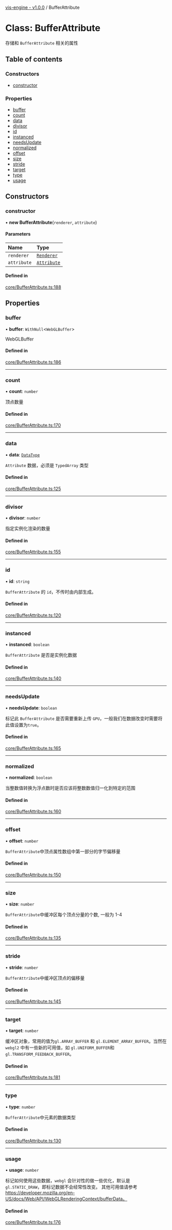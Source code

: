 [vis-engine - v1.0.0](../index.md) / BufferAttribute

# Class: BufferAttribute

存储和 `BufferAttribute` 相关的属性

## Table of contents

### Constructors

- [constructor](BufferAttribute.md#constructor)

### Properties

- [buffer](BufferAttribute.md#buffer)
- [count](BufferAttribute.md#count)
- [data](BufferAttribute.md#data)
- [divisor](BufferAttribute.md#divisor)
- [id](BufferAttribute.md#id)
- [instanced](BufferAttribute.md#instanced)
- [needsUpdate](BufferAttribute.md#needsupdate)
- [normalized](BufferAttribute.md#normalized)
- [offset](BufferAttribute.md#offset)
- [size](BufferAttribute.md#size)
- [stride](BufferAttribute.md#stride)
- [target](BufferAttribute.md#target)
- [type](BufferAttribute.md#type)
- [usage](BufferAttribute.md#usage)

## Constructors

### constructor

• **new BufferAttribute**(`renderer`, `attribute`)

#### Parameters

| Name | Type |
| :------ | :------ |
| `renderer` | [`Renderer`](Renderer.md) |
| `attribute` | [`Attribute`](../interfaces/Attribute.md) |

#### Defined in

[core/BufferAttribute.ts:188](https://github.com/sakitam-gis/vis-engine/blob/master/src/core/BufferAttribute.ts?at&#x3D;566f929#line&#x3D;188)

## Properties

### buffer

• **buffer**: `WithNull`<`WebGLBuffer`\>

WebGLBuffer

#### Defined in

[core/BufferAttribute.ts:186](https://github.com/sakitam-gis/vis-engine/blob/master/src/core/BufferAttribute.ts?at&#x3D;566f929#line&#x3D;186)

___

### count

• **count**: `number`

顶点数量

#### Defined in

[core/BufferAttribute.ts:170](https://github.com/sakitam-gis/vis-engine/blob/master/src/core/BufferAttribute.ts?at&#x3D;566f929#line&#x3D;170)

___

### data

• **data**: [`DataType`](../index.md#datatype)

`Attribute` 数据，必须是 `TypedArray` 类型

#### Defined in

[core/BufferAttribute.ts:125](https://github.com/sakitam-gis/vis-engine/blob/master/src/core/BufferAttribute.ts?at&#x3D;566f929#line&#x3D;125)

___

### divisor

• **divisor**: `number`

指定实例化渲染的数量

#### Defined in

[core/BufferAttribute.ts:155](https://github.com/sakitam-gis/vis-engine/blob/master/src/core/BufferAttribute.ts?at&#x3D;566f929#line&#x3D;155)

___

### id

• **id**: `string`

`BufferAttribute` 的 `id`，不传时由内部生成。

#### Defined in

[core/BufferAttribute.ts:120](https://github.com/sakitam-gis/vis-engine/blob/master/src/core/BufferAttribute.ts?at&#x3D;566f929#line&#x3D;120)

___

### instanced

• **instanced**: `boolean`

`BufferAttribute` 是否是实例化数据

#### Defined in

[core/BufferAttribute.ts:140](https://github.com/sakitam-gis/vis-engine/blob/master/src/core/BufferAttribute.ts?at&#x3D;566f929#line&#x3D;140)

___

### needsUpdate

• **needsUpdate**: `boolean`

标记此 `BufferAttribute` 是否需要重新上传 `GPU`，一般我们在数据改变时需要将此值设置为`true`。

#### Defined in

[core/BufferAttribute.ts:165](https://github.com/sakitam-gis/vis-engine/blob/master/src/core/BufferAttribute.ts?at&#x3D;566f929#line&#x3D;165)

___

### normalized

• **normalized**: `boolean`

当整数值转换为浮点数时是否应该将整数数值归一化到特定的范围

#### Defined in

[core/BufferAttribute.ts:160](https://github.com/sakitam-gis/vis-engine/blob/master/src/core/BufferAttribute.ts?at&#x3D;566f929#line&#x3D;160)

___

### offset

• **offset**: `number`

`BufferAttribute`中顶点属性数组中第一部分的字节偏移量

#### Defined in

[core/BufferAttribute.ts:150](https://github.com/sakitam-gis/vis-engine/blob/master/src/core/BufferAttribute.ts?at&#x3D;566f929#line&#x3D;150)

___

### size

• **size**: `number`

`BufferAttribute`中缓冲区每个顶点分量的个数, 一般为 1-4

#### Defined in

[core/BufferAttribute.ts:135](https://github.com/sakitam-gis/vis-engine/blob/master/src/core/BufferAttribute.ts?at&#x3D;566f929#line&#x3D;135)

___

### stride

• **stride**: `number`

`BufferAttribute`中缓冲区顶点的偏移量

#### Defined in

[core/BufferAttribute.ts:145](https://github.com/sakitam-gis/vis-engine/blob/master/src/core/BufferAttribute.ts?at&#x3D;566f929#line&#x3D;145)

___

### target

• **target**: `number`

缓冲区对象，常用的值为`gl.ARRAY_BUFFER` 和 `gl.ELEMENT_ARRAY_BUFFER`。当然在`webgl2` 中有一些新的可用值，如 `gl.UNIFORM_BUFFER`和 `gl.TRANSFORM_FEEDBACK_BUFFER`。

#### Defined in

[core/BufferAttribute.ts:181](https://github.com/sakitam-gis/vis-engine/blob/master/src/core/BufferAttribute.ts?at&#x3D;566f929#line&#x3D;181)

___

### type

• **type**: `number`

`BufferAttribute`中元素的数据类型

#### Defined in

[core/BufferAttribute.ts:130](https://github.com/sakitam-gis/vis-engine/blob/master/src/core/BufferAttribute.ts?at&#x3D;566f929#line&#x3D;130)

___

### usage

• **usage**: `number`

标记如何使用这些数据，`webgl` 会针对性的做一些优化，默认是 `gl.STATIC_DRAW`，即标记数据不会经常性改变。
其他可用值请参考 https://developer.mozilla.org/en-US/docs/Web/API/WebGLRenderingContext/bufferData。

#### Defined in

[core/BufferAttribute.ts:176](https://github.com/sakitam-gis/vis-engine/blob/master/src/core/BufferAttribute.ts?at&#x3D;566f929#line&#x3D;176)
